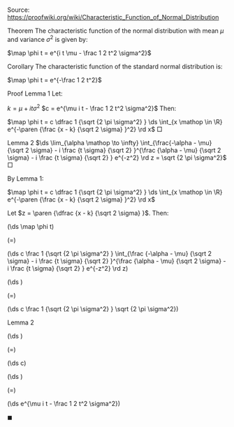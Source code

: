 # 

Source: https://proofwiki.org/wiki/Characteristic_Function_of_Normal_Distribution



Theorem
The characteristic function of the normal distribution with mean $\mu$ and variance $\sigma^2$ is given by:

$\map \phi t = e^{i t \mu - \frac 1 2 t^2 \sigma^2}$


Corollary
The characteristic function of the standard normal distribution is:

$\map \phi t = e^{-\frac 1 2 t^2}$


Proof
Lemma $1$
Let:

$k = \mu + i t \sigma^2$
$c = e^{\mu i t - \frac 1 2 t^2 \sigma^2}$
Then:

$\map \phi t = c \dfrac 1 {\sqrt {2 \pi \sigma^2} } \ds \int_{x \mathop \in \R} e^{-\paren {\frac {x - k} {\sqrt 2 \sigma} }^2} \rd x$
$\Box$


Lemma $2$
$\ds \lim_{\alpha \mathop \to \infty} \int_{\frac{-\alpha - \mu} {\sqrt 2 \sigma} - i \frac {t \sigma} {\sqrt 2} }^{\frac {\alpha - \mu} {\sqrt 2 \sigma} - i \frac {t \sigma} {\sqrt 2} } e^{-z^2} \rd z = \sqrt {2 \pi \sigma^2}$
$\Box$

By Lemma $1$:

$\map \phi t = c \dfrac 1 {\sqrt {2 \pi \sigma^2} } \ds \int_{x \mathop \in \R} e^{-\paren {\frac {x - k} {\sqrt 2 \sigma} }^2} \rd x$

Let $z = \paren {\dfrac {x - k} {\sqrt 2 \sigma} }$.
Then:














\(\ds \map \phi t\)

\(=\)







\(\ds c \frac 1 {\sqrt {2 \pi \sigma^2} } \int_{\frac {-\alpha - \mu} {\sqrt 2 \sigma} - i \frac {t \sigma} {\sqrt 2} }^{\frac {\alpha - \mu} {\sqrt 2 \sigma} - i \frac {t \sigma} {\sqrt 2} } e^{-z^2} \rd z\)




















\(\ds \)

\(=\)







\(\ds c \frac 1 {\sqrt {2 \pi \sigma^2} } \sqrt {2 \pi \sigma^2}\)





Lemma $2$














\(\ds \)

\(=\)







\(\ds c\)




















\(\ds \)

\(=\)







\(\ds e^{\mu i t - \frac 1 2 t^2 \sigma^2}\)









$\blacksquare$





